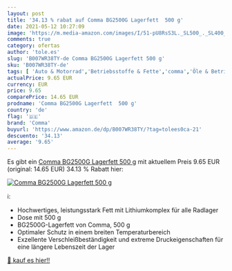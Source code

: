 ```yaml
---
layout: post
title: '34.13 % rabat auf Comma BG2500G Lagerfett  500 g'
date: 2021-05-12 10:27:09
image: 'https://m.media-amazon.com/images/I/51-pU8RsS3L._SL500_._SL400_.jpg'
comments: true
category: ofertas
author: 'tole.es'
slug: 'B007WR38TY-de Comma BG2500G Lagerfett 500 g'
sku: 'B007WR38TY-de'
tags: [ 'Auto & Motorrad','Betriebsstoffe & Fette','comma','Öle & Betriebsstoffe', ]
actualPrice: 9.65 EUR
currency: EUR
price: 9.65
comparePrice: 14.65 EUR
prodname: 'Comma BG2500G Lagerfett  500 g'
country: 'de'
flag: '🇩🇪'
brand: 'Comma'
buyurl: 'https://www.amazon.de/dp/B007WR38TY/?tag=tolees0ca-21'
descuento: '34.13'
average: '9.65'
---
```


Es gibt ein [Comma BG2500G Lagerfett  500 g](https://www.amazon.de/dp/B007WR38TY/?tag=tolees0ca-21) mit aktuellem Preis 9.65 EUR (original: 14.65 EUR) 34.13 % Rabatt hier:

[![Comma BG2500G Lagerfett  500 g](https://m.media-amazon.com/images/I/51-pU8RsS3L._SL500_._SL400_.jpg)](https://www.amazon.de/dp/B007WR38TY/?tag=tolees0ca-21)

ℹ️:

- Hochwertiges, leistungsstark Fett mit Lithiumkomplex für alle Radlager
- Dose mit 500 g
- BG2500G-Lagerfett von Comma, 500 g
- Optimaler Schutz in einem breiten Temperaturbereich
- Exzellente Verschleißbeständigkeit und extreme Druckeigenschaften für eine längere Lebenszeit der Lager

[🛒 kauf es hier!!](https://www.amazon.de/dp/B007WR38TY/?tag=tolees0ca-21)
